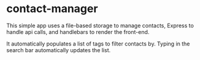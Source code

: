 # contact-manager
This simple app uses a file-based storage to manage contacts, Express to handle api calls, and handlebars to render the front-end.

It automatically populates a list of tags to filter contacts by. Typing in the search bar automatically updates the list.

